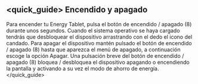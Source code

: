 ## <quick_guide> Encendido y apagado

Para encender tu Energy Tablet, pulsa el botón de encendido / apagado (8) durante unos segundos. Cuando el sistema operativo se haya cargado tendrás que desbloquear el dispositivo arrastrando con el dedo el icono del candado. Para apagar el dispositivo mantén pulsado el botón de encendido / apagado (8) hasta que aparezca el menú de apagado, a continuación escoge la opción Apagar. Una pulsación breve del botón de encendido / apagado (8) bloquea / desbloquea el dispositivo apagando o encendiendo la pantalla y activando a su vez el modo de ahorro de energía.
</quick_guide>
